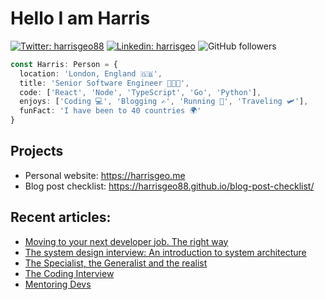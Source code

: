 # Hello I am Harris

[![Twitter: harrisgeo88](https://img.shields.io/twitter/follow/harrisgeo88?style=social)](https://twitter.com/harrisgeo88)
[![Linkedin: harrisgeo](https://img.shields.io/badge/-Harris%20Geo-blue?style=flat-square&logo=Linkedin&logoColor=white&link=https://www.linkedin.com/in/charilaos-georgakakis/)](https://www.linkedin.com/in/charilaos-georgakakis/)
![GitHub followers](https://img.shields.io/github/followers/harrisgeo88?label=Follow&style=social)

```typescript
const Harris: Person = {
  location: 'London, England 🇬🇧',
  title: 'Senior Software Engineer 👨🏻‍💻',
  code: ['React', 'Node', 'TypeScript', 'Go', 'Python'],
  enjoys: ['Coding 💻', 'Blogging ✍', 'Running 🏃', 'Traveling 🛩'],
  funFact: 'I have been to 40 countries 🌍'
}
```

## Projects

- Personal website: https://harrisgeo.me
- Blog post checklist: https://harrisgeo88.github.io/blog-post-checklist/


## Recent articles:
- [Moving to your next developer job. The right way](https://www.harrisgeo.me/blogs/moving-to-your-next-developer-job-the-right-way)
- [The system design interview: An introduction to system architecture](https://www.harrisgeo.me/blogs/the-system-design-interview-an-introduction-to-system-architecture)
- [The Specialist, the Generalist and the realist](https://www.harrisgeo.me/blogs/the-specialist-the-generalist-and-the-realist)
- [The Coding Interview](https://www.harrisgeo.me/blogs/the-coding-interview)
- [Mentoring Devs](https://www.harrisgeo.me/blogs/mentoring-devs)